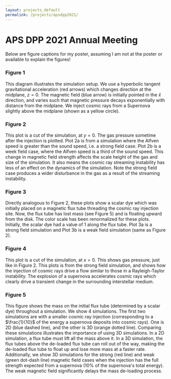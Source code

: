 ```yaml
---
layout: projects_default
permalink: /projects/apsdpp2021/
---
```



# APS DPP 2021 Annual Meeting

Below are figure captions for my poster, assuming I am not at the poster or available to explain the figures!

### Figure 1
This diagram illustrates the simulation setup. We use a hyperbolic tangent gravitational acceleration (red arrows) which changes direction at the midplane, $z=0$. The magnetic field (blue arrow) is initially pointed in the $\hat{x}$ direction, and varies such that magnetic pressure decays exponentially with distance from the midplane. We inject cosmic rays from a Supernova slightly above the midplane (shown as a yellow circle).

### Figure 2
This plot is a cut of the simulation, at $y=0$. The gas pressure sometime after the injection is plotted. Plot 2a is from a simulation where the Alfven speed is greater than the sound speed, i.e. a strong field case. Plot 2b is a week field case, where the Alfven speed is a third of the sound speed. This change in magnetic field strength affects the scale height of the gas and size of the simulation. It also means the cosmic ray streaming instability has less of an effect on the dynamics of the simulation. Note the strong field case produces a wider disturbance in the gas as a result of the streaming instability.

### Figure 3
Directly analogous to Figure 2, these plots show a scalar dye which was initially placed on a magnetic flux tube threading the cosmic ray injection site. Now, the flux tube has lost mass (see Figure 5) and is floating upward from the disk. The color scale has been renormalized for these plots. Initially, the scalar dye had a value of $1$ along the flux tube. Plot 3a is a strong field simulation and Plot 3b is a weak field simulation (same as Figure 2).

### Figure 4
This plot is a cut of the simulation, at $x=0$. This shows gas pressure, just like in Figure 2. This plots is from the strong field simulation, and shows how the injection of cosmic rays drive a flow similar to those in a Rayleigh-Taylor instability. The explosion of a supernova accelerates cosmic rays which clearly drive a transient change in the surrounding interstellar medium.

### Figure 5
This figure shows the mass on the initial flux tube (determined by a scalar dye) throughout a simulation. We show 4 simulations. The first two simulations are with a smaller cosmic ray injection (corresponding to a $\frac{1}{10}$ of the energy a supernova deposits into cosmic rays). One is 2D (blue dashed line), and the other is 3D (orange dotted line). Comparing these simulations illustrates the importance of using 3D simulations. In a 2D simulation, a flux tube must lift all the mass above it. In a 3D simulation, the flux tubes above the de-loaded flux tube can roll out of the way, making the de-loaded flux tube to float up and lose more mass at a faster rate.
Additionally, we show 3D simulations for the strong (red line) and weak (green dot-dash line) magnetic field cases when the injection has the full strength expected from a supernova ($10\%$ of the supernova's total energy). The weak magnetic field significantly delays the mass de-loading process.
